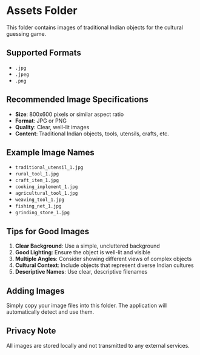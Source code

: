 # Assets Folder

This folder contains images of traditional Indian objects for the cultural guessing game.

## Supported Formats
- `.jpg`
- `.jpeg` 
- `.png`

## Recommended Image Specifications
- **Size**: 800x600 pixels or similar aspect ratio
- **Format**: JPG or PNG
- **Quality**: Clear, well-lit images
- **Content**: Traditional Indian objects, tools, utensils, crafts, etc.

## Example Image Names
- `traditional_utensil_1.jpg`
- `rural_tool_1.jpg`
- `craft_item_1.jpg`
- `cooking_implement_1.jpg`
- `agricultural_tool_1.jpg`
- `weaving_tool_1.jpg`
- `fishing_net_1.jpg`
- `grinding_stone_1.jpg`

## Tips for Good Images
1. **Clear Background**: Use a simple, uncluttered background
2. **Good Lighting**: Ensure the object is well-lit and visible
3. **Multiple Angles**: Consider showing different views of complex objects
4. **Cultural Context**: Include objects that represent diverse Indian cultures
5. **Descriptive Names**: Use clear, descriptive filenames

## Adding Images
Simply copy your image files into this folder. The application will automatically detect and use them.

## Privacy Note
All images are stored locally and not transmitted to any external services. 